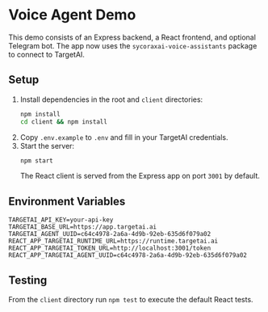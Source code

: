 # Voice Agent Demo

This demo consists of an Express backend, a React frontend, and optional Telegram bot.
The app now uses the `sycoraxai-voice-assistants` package to connect to TargetAI.

## Setup

1. Install dependencies in the root and `client` directories:
   ```bash
   npm install
   cd client && npm install
   ```
2. Copy `.env.example` to `.env` and fill in your TargetAI credentials.
3. Start the server:
   ```bash
   npm start
   ```
   The React client is served from the Express app on port `3001` by default.

## Environment Variables

```
TARGETAI_API_KEY=your-api-key
TARGETAI_BASE_URL=https://app.targetai.ai
TARGETAI_AGENT_UUID=c64c4978-2a6a-4d9b-92eb-635d6f079a02
REACT_APP_TARGETAI_RUNTIME_URL=https://runtime.targetai.ai
REACT_APP_TARGETAI_TOKEN_URL=http://localhost:3001/token
REACT_APP_TARGETAI_AGENT_UUID=c64c4978-2a6a-4d9b-92eb-635d6f079a02
```

## Testing

From the `client` directory run `npm test` to execute the default React tests.
